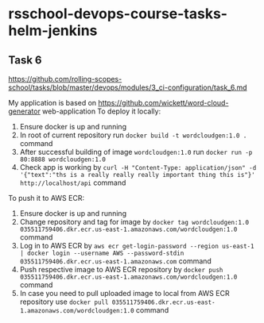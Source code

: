 # rsschool-devops-course-tasks-helm-jenkins

## Task 6
https://github.com/rolling-scopes-school/tasks/blob/master/devops/modules/3_ci-configuration/task_6.md

My application is based on https://github.com/wickett/word-cloud-generator web-application
To deploy it locally:
1. Ensure docker is up and running
2. In root of current repository run `docker build -t wordcloudgen:1.0 .` command
3. After successful building of image `wordcloudgen:1.0` run `docker run -p 80:8888 wordcloudgen:1.0`
4. Check app is working by `curl -H "Content-Type: application/json" -d '{"text":"ths is a really really really important thing this is"}' http://localhost/api` command

To push it to AWS ECR:
1. Ensure docker is up and running
2. Change repository and tag for image by `docker tag wordcloudgen:1.0 035511759406.dkr.ecr.us-east-1.amazonaws.com/wordcloudgen:1.0` command
3. Log in to AWS ECR by `aws ecr get-login-password --region us-east-1 | docker login --username AWS --password-stdin 035511759406.dkr.ecr.us-east-1.amazonaws.com` command
4. Push respective image to AWS ECR repository by `docker push 035511759406.dkr.ecr.us-east-1.amazonaws.com/wordcloudgen:1.0` command
5. In case you need to pull uploaded image to local from AWS ECR repository use `docker pull 035511759406.dkr.ecr.us-east-1.amazonaws.com/wordcloudgen:1.0` command
